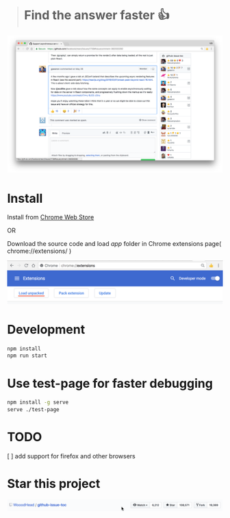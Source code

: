 > # Find the answer faster :+1:


![](screenshots/screenshort1.png)

# Install

Install from [Chrome Web Store](https://chrome.google.com/webstore/detail/github-issue-toc/ilbogmmcemabaedfhhfiodlfcejmbnge)

OR

Download the source code and load *app* folder in Chrome extensions page( chrome://extensions/ )

![](screenshots/load-unpack.png)

# Development

```bash
npm install
npm run start
```


# Use test-page for faster debugging

```bash
npm install -g serve
serve ./test-page

```

# TODO
[ ] add support for firefox and other browsers

# Star this project
![](screenshots/star.gif)

